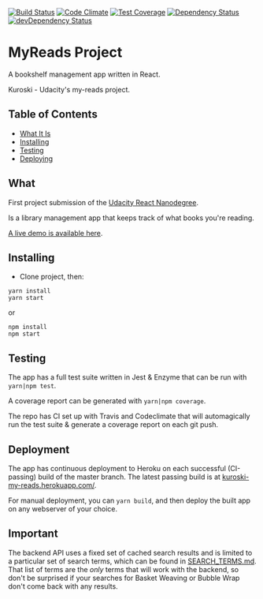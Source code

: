 [![Build Status](https://travis-ci.org/kuroski/my-reads.svg?branch=master)](https://travis-ci.org/kuroski/my-reads)
[![Code Climate](https://codeclimate.com/github/kuroski/my-reads/badges/gpa.svg)](https://codeclimate.com/github/kuroski/my-reads)
[![Test Coverage](https://codeclimate.com/github/kuroski/my-reads/badges/coverage.svg)](https://codeclimate.com/github/kuroski/my-reads/coverage)
[![Dependency Status](https://david-dm.org/kuroski/my-reads/status.svg)](https://david-dm.org/kuroski/my-reads#info=dependencies)
[![devDependency Status](https://david-dm.org/kuroski/my-reads/dev-status.svg)](https://david-dm.org/kuroski/my-reads#info=devDependencies)

# MyReads Project

A bookshelf management app written in React.

Kuroski - Udacity's my-reads project.

## Table of Contents

- [What It Is](#what)
- [Installing](#installing)
- [Testing](#testing)
- [Deploying](#deployment)

## What

First project submission of the [Udacity React Nanodegree](https://www.udacity.com/course/react-nanodegree--nd019).

Is a library management app that keeps track of what books you're reading. 

[A live demo is available here](https://kuroski-my-reads.herokuapp.com/).

## Installing

- Clone project, then:

```
yarn install
yarn start
```

or

```
npm install
npm start
```

## Testing
The app has a full test suite written in Jest & Enzyme that can be run
with ```yarn|npm test```. 

A coverage report can be generated with ```yarn|npm coverage```.

The repo has CI set up with Travis and Codeclimate that will automagically run the test suite & generate a coverage report on each git push.

## Deployment
The app has continuous deployment to Heroku on each successful (CI-passing) build of the
master branch. The latest passing build is at [kuroski-my-reads.herokuapp.com/](https://kuroski-my-reads.herokuapp.com/).

For manual deployment, you can ```yarn build```, and then deploy the built app on any webserver of your choice.

## Important
The backend API uses a fixed set of cached search results and is limited to a particular set of search terms, which can be found in [SEARCH_TERMS.md](SEARCH_TERMS.md). That list of terms are the _only_ terms that will work with the backend, so don't be surprised if your searches for Basket Weaving or Bubble Wrap don't come back with any results.
